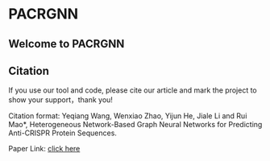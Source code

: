 # PACRGNN

## Welcome to PACRGNN
## Citation 

If you use our tool and code, please cite our article and mark the project to show your support，thank you!

Citation format: Yeqiang Wang, Wenxiao Zhao, Yijun He, Jiale Li and Rui Mao*, Heterogeneous Network-Based Graph Neural Networks for Predicting Anti-CRISPR Protein Sequences.

Paper Link: [click here](https://your_article_link)

